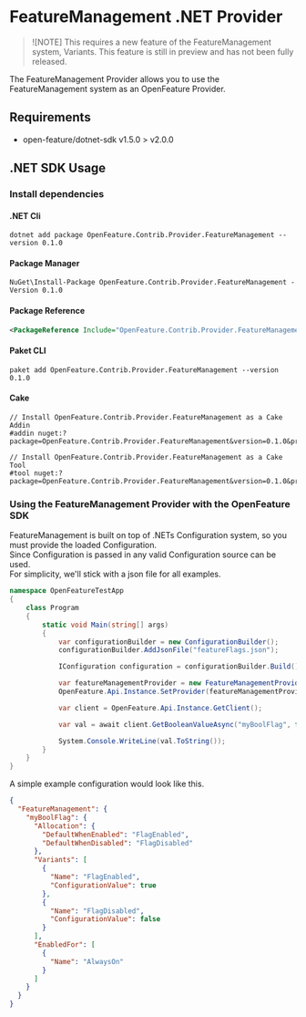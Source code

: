 # FeatureManagement .NET Provider
> ![NOTE] 
> This requires a new feature of the FeatureManagement system, Variants. This feature is still in preview and has not been fully released.

The FeatureManagement Provider allows you to use the FeatureManagement system as an OpenFeature Provider.

## Requirements

- open-feature/dotnet-sdk v1.5.0 > v2.0.0

## .NET SDK Usage

### Install dependencies
<!--- {x-release-please-start-version} -->

#### .NET Cli

```shell
dotnet add package OpenFeature.Contrib.Provider.FeatureManagement --version 0.1.0
```

#### Package Manager

```shell
NuGet\Install-Package OpenFeature.Contrib.Provider.FeatureManagement -Version 0.1.0
```

#### Package Reference

```xml
<PackageReference Include="OpenFeature.Contrib.Provider.FeatureManagement" Version="0.1.0" />
```

#### Paket CLI
```shell
paket add OpenFeature.Contrib.Provider.FeatureManagement --version 0.1.0
```

#### Cake

```shell
// Install OpenFeature.Contrib.Provider.FeatureManagement as a Cake Addin
#addin nuget:?package=OpenFeature.Contrib.Provider.FeatureManagement&version=0.1.0&prerelease

// Install OpenFeature.Contrib.Provider.FeatureManagement as a Cake Tool
#tool nuget:?package=OpenFeature.Contrib.Provider.FeatureManagement&version=0.1.0&prerelease
```
<!--- {x-release-please-end} -->

### Using the FeatureManagement Provider with the OpenFeature SDK

FeatureManagement is built on top of .NETs Configuration system, so you must provide the loaded Configuration.  
Since Configuration is passed in any valid Configuration source can be used.  
For simplicity, we'll stick with a json file for all examples.  

```csharp
namespace OpenFeatureTestApp
{
    class Program
    {
        static void Main(string[] args)
        {
            var configurationBuilder = new ConfigurationBuilder();
            configurationBuilder.AddJsonFile("featureFlags.json");

            IConfiguration configuration = configurationBuilder.Build();

            var featureManagementProvider = new FeatureManagementProvider(configuration);
            OpenFeature.Api.Instance.SetProvider(featureManagementProvider);

            var client = OpenFeature.Api.Instance.GetClient();

            var val = await client.GetBooleanValueAsync("myBoolFlag", false, null);

            System.Console.WriteLine(val.ToString());
        }
    }
}
```

A simple example configuration would look like this.

```json
{
  "FeatureManagement": {
    "myBoolFlag": {
      "Allocation": {
        "DefaultWhenEnabled": "FlagEnabled",
        "DefaultWhenDisabled": "FlagDisabled"
      },
      "Variants": [
        {
          "Name": "FlagEnabled",
          "ConfigurationValue": true
        },
        {
          "Name": "FlagDisabled",
          "ConfigurationValue": false
        }
      ],
      "EnabledFor": [
        {
          "Name": "AlwaysOn"
        }
      ]
    }
  }
}
```
